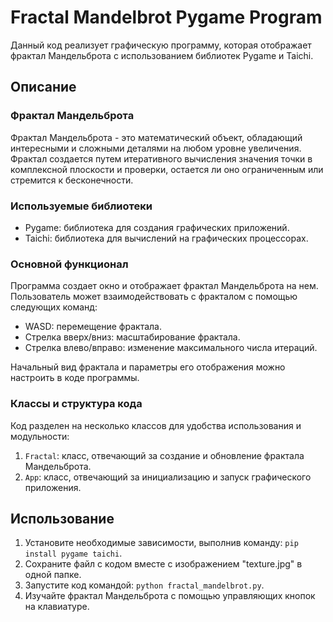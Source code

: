 # Fractal Mandelbrot Pygame Program

Данный код реализует графическую программу, которая отображает фрактал Мандельброта с использованием библиотек Pygame и Taichi.

## Описание

### Фрактал Мандельброта

Фрактал Мандельброта - это математический объект, обладающий интересными и сложными деталями на любом уровне увеличения. Фрактал создается путем итеративного вычисления значения точки в комплексной плоскости и проверки, остается ли оно ограниченным или стремится к бесконечности.

### Используемые библиотеки

- Pygame: библиотека для создания графических приложений.
- Taichi: библиотека для вычислений на графических процессорах.

### Основной функционал

Программа создает окно и отображает фрактал Мандельброта на нем. Пользователь может взаимодействовать с фракталом с помощью следующих команд:

- WASD: перемещение фрактала.
- Стрелка вверх/вниз: масштабирование фрактала.
- Стрелка влево/вправо: изменение максимального числа итераций.

Начальный вид фрактала и параметры его отображения можно настроить в коде программы.

### Классы и структура кода

Код разделен на несколько классов для удобства использования и модульности:

1. `Fractal`: класс, отвечающий за создание и обновление фрактала Мандельброта.
2. `App`: класс, отвечающий за инициализацию и запуск графического приложения.

## Использование

1. Установите необходимые зависимости, выполнив команду: `pip install pygame taichi`.
2. Сохраните файл с кодом вместе с изображением "texture.jpg" в одной папке.
3. Запустите код командой: `python fractal_mandelbrot.py`.
4. Изучайте фрактал Мандельброта с помощью управляющих кнопок на клавиатуре.
